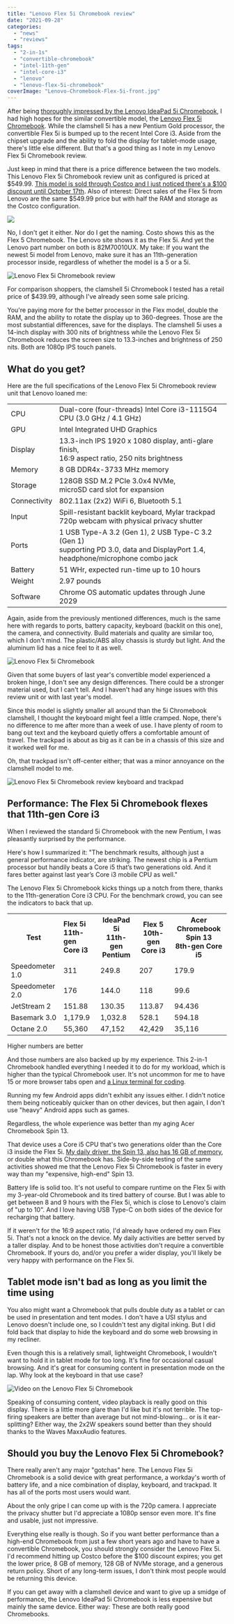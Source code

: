 ```yaml
---
title: "Lenovo Flex 5i Chromebook review"
date: "2021-09-28"
categories: 
  - "news"
  - "reviews"
tags: 
  - "2-in-1s"
  - "convertible-chromebook"
  - "intel-11th-gen"
  - "intel-core-i3"
  - "lenovo"
  - "lenovo-flex-5i-chromebook"
coverImage: "Lenovo-Chromebook-Flex-5i-front.jpg"
---
```


After being [thoroughly impressed by the Lenovo IdeaPad 5i Chromebook](https://www.aboutchromebooks.com/news/lenovo-ideapad-5i-chromebook-review-a-potent-pentium-powered-laptop/), I had high hopes for the similar convertible model, the [Lenovo Flex 5i Chromebook](https://www.lenovo.com/us/en/p/laptops/lenovo/lenovo-edu-chromebooks/ideapad-flex-5i-chromebook-gen-6/82m70010ux). While the clamshell 5i has a new Pentium Gold processor, the convertible Flex 5i is bumped up to the recent Intel Core i3. Aside from the chipset upgrade and the ability to fold the display for tablet-mode usage, there's little else different. But that's a good thing as I note in my Lenovo Flex 5i Chromebook review.

Just keep in mind that there is a price difference between the two models. This Lenovo Flex 5i Chromebook review unit as configured is priced at $549.99. [This model is sold through Costco and I just noticed there's a $100 discount until October 17th](https://www.costco.com/lenovo-flex-5-13.3%22-2-in-1-touchscreen-chromebook---11th-gen-intel-i3-1115g4---1080p.product.100744753.html). Also of interest: Direct sales of the Flex 5i from Lenovo are the same $549.99 price but with half the RAM and storage as the Costco configuration.

![](images/costco-flex-5i-deal-1024x522.jpg)

No, I don't get it either. Nor do I get the naming. Costo shows this as the Flex 5 Chromebook. The Lenovo site shows it as the Flex 5i. And yet the Lenovo part number on both is 82M70010UX. My take: If you want the newest 5i model from Lenovo, make sure it has an 11th-generation processor inside, regardless of whether the model is a 5 or a 5i.

![Lenovo Flex 5i Chromebook review ](images/IMG_0806.jpg)

For comparison shoppers, the clamshell 5i Chromebook I tested has a retail price of $439.99, although I've already seen some sale pricing.

You're paying more for the better processor in the Flex model, double the RAM, and the ability to rotate the display up to 360-degrees. Those are the most substantial differences, save for the displays. The clamshell 5i uses a 14-inch display with 300 nits of brightness while the Lenovo Flex 5i Chromebook reduces the screen size to 13.3-inches and brightness of 250 nits. Both are 1080p IPS touch panels.

## What do you get?

Here are the full specifications of the Lenovo Flex 5i Chromebook review unit that Lenovo loaned me:

<table><tbody><tr><td>CPU</td><td>Dual-core (four-threads) Intel Core i3-1115G4 CPU (3.0 GHz / 4.1 GHz)</td></tr><tr><td>GPU</td><td>Intel Integrated UHD Graphics</td></tr><tr><td>Display</td><td>13.3-inch IPS 1920 x 1080 display, anti-glare finish,<br>16:9 aspect ratio, 250 nits brightness</td></tr><tr><td>Memory</td><td>8 GB DDR4x-3733 MHz memory</td></tr><tr><td>Storage</td><td>128GB SSD M.2 PCIe 3.0x4 NVMe,<br>microSD card slot for expansion</td></tr><tr><td>Connectivity</td><td>802.11ax (2x2) WiFi 6, Bluetooth 5.1</td></tr><tr><td>Input</td><td>Spill-resistant backlit keyboard, Mylar trackpad<br>720p webcam with physical privacy shutter</td></tr><tr><td>Ports</td><td>1 USB Type-A 3.2 (Gen 1), 2 USB Type-C 3.2 (Gen 1)<br>supporting PD 3.0, data and DisplayPort 1.4,<br>headphone/microphone combo jack</td></tr><tr><td>Battery</td><td>51 WHr, expected run-time up to 10 hours</td></tr><tr><td>Weight</td><td>2.97 pounds</td></tr><tr><td>Software</td><td>Chrome OS automatic updates through June 2029</td></tr></tbody></table>

Again, aside from the previously mentioned differences, much is the same here with regards to ports, battery capacity, keyboard (backlit on this one), the camera, and connectivity. Build materials and quality are similar too, which I don't mind. The plastic/ABS alloy chassis is sturdy but light. And the aluminum lid has a nice feel to it as well.

![Lenovo Flex 5i Chromebook](images/IMG_0803.jpg)

Given that some buyers of last year's convertible model experienced a broken hinge, I don't see any design differences. There could be a stronger material used, but I can't tell. And I haven't had any hinge issues with this review unit or with last year's model.

Since this model is slightly smaller all around than the 5i Chromebook clamshell, I thought the keyboard might feel a little cramped. Nope, there's no difference to me after more than a week of use. I have plenty of room to bang out text and the keyboard quietly offers a comfortable amount of travel. The trackpad is about as big as it can be in a chassis of this size and it worked well for me.

Oh, that trackpad isn't off-center either; that was a minor annoyance on the clamshell model to me.

![Lenovo Flex 5i Chromebook review keyboard and trackpad](images/IMG_0805.jpg)

## Performance: The Flex 5i Chromebook flexes that 11th-gen Core i3

When I reviewed the standard 5i Chromebook with the new Pentium, I was pleasantly surprised by the performance.

Here's how I summarized it: "The benchmark results, although just a general performance indicator, are striking. The newest chip is a Pentium processor but handily beats a Core i5 that’s two generations old. And it fares better against last year’s Core i3 mobile CPU as well."

The Lenovo Flex 5i Chromebook kicks things up a notch from there, thanks to the 11th-generation Core i3 CPU. For the benchmark crowd, you can see the indicators to back that up.

<table class="has-fixed-layout"><tbody><tr><th class="has-text-align-center" data-align="center">Test</th><td class="has-text-align-center" data-align="center"><strong>Flex 5i<br>11th-gen Core i3</strong></td><th class="has-text-align-center" data-align="center">IdeaPad 5i<br>11th-gen Pentium</th><th class="has-text-align-center" data-align="center">Flex 5<br>10th-gen Core i3</th><th class="has-text-align-center" data-align="center">Acer Chromebook Spin 13<br>8th-gen Core i5</th></tr><tr><td class="has-text-align-center" data-align="center">Speedometer 1.0</td><td class="has-text-align-center" data-align="center">311</td><td class="has-text-align-center" data-align="center">249.8</td><td class="has-text-align-center" data-align="center">207</td><td class="has-text-align-center" data-align="center">179.9</td></tr><tr><td class="has-text-align-center" data-align="center">Speedometer 2.0</td><td class="has-text-align-center" data-align="center">176</td><td class="has-text-align-center" data-align="center">144.0</td><td class="has-text-align-center" data-align="center">118</td><td class="has-text-align-center" data-align="center">99.6</td></tr><tr><td class="has-text-align-center" data-align="center">JetStream 2</td><td class="has-text-align-center" data-align="center">151.88</td><td class="has-text-align-center" data-align="center">130.35</td><td class="has-text-align-center" data-align="center">113.87</td><td class="has-text-align-center" data-align="center">94.436</td></tr><tr><td class="has-text-align-center" data-align="center">Basemark 3.0</td><td class="has-text-align-center" data-align="center">1,179.9</td><td class="has-text-align-center" data-align="center">1,032.8</td><td class="has-text-align-center" data-align="center">528.1</td><td class="has-text-align-center" data-align="center">594.18</td></tr><tr><td class="has-text-align-center" data-align="center">Octane 2.0</td><td class="has-text-align-center" data-align="center">55,360</td><td class="has-text-align-center" data-align="center">47,152</td><td class="has-text-align-center" data-align="center">42,429</td><td class="has-text-align-center" data-align="center">35,116</td></tr></tbody></table>

Higher numbers are better

And those numbers are also backed up by my experience. This 2-in-1 Chromebook handled everything I needed it to do for my workload, which is higher than the typical Chromebook user. It's not uncommon for me to have 15 or more browser tabs open and [a Linux terminal for coding](https://www.aboutchromebooks.com/news/linux-on-chromebooks-just-might-get-me-through-a-masters-in-computer-science/).

Running my few Android apps didn't exhibit any issues either. I didn't notice them being noticeably quicker than on other devices, but then again, I don't use "heavy" Android apps such as games.

Regardless, the whole experience was better than my aging Acer Chromebook Spin 13.

That device uses a Core i5 CPU that's two generations older than the Core i3 inside the Flex 5i. [My daily driver, the Spin 13, also has 16 GB of memory](https://www.aboutchromebooks.com/news/acer-chromebook-spin-13-with-16-gb-ram-should-you-buy-one/), or double what this Chromebook has. Side-by-side testing of the same activities showed me that the Lenovo Flex 5i Chromebook is faster in every way than my "expensive, high-end" Spin 13.

Battery life is solid too. It's not useful to compare runtime on the Flex 5i with my 3-year-old Chromebook and its tired battery of course. But I was able to get between 8 and 9 hours with the Flex 5i, which is close to Lenovo's claim of "up to 10". And I love having USB Type-C on both sides of the device for recharging that battery.

If it weren't for the 16:9 aspect ratio, I'd already have ordered my own Flex 5i. That's not a knock on the device. My daily activities are better served by a taller display. And to be honest those activities don't require a convertible Chromebook. If yours do, and/or you prefer a wider display, you'll likely be very happy with performance on the Flex 5i.

## Tablet mode isn't bad as long as you limit the time using

You also might want a Chromebook that pulls double duty as a tablet or can be used in presentation and tent modes. I don't have a USI stylus and Lenovo doesn't include one, so I couldn't test any digital inking. But I did fold back that display to hide the keyboard and do some web browsing in my recliner.

Even though this is a relatively small, lightweight Chromebook, I wouldn't want to hold it in tablet mode for too long. It's fine for occasional casual browsing. And it's great for consuming content in presentation mode on the lap. Why look at the keyboard in that use case?

![Video on the Lenovo Flex 5i Chromebook](images/flex-5i-video-1024x768.jpeg)

Speaking of consuming content, video playback is really good on this display. There is a little more glare than I'd like but it's not terrible. The top-firing speakers are better than average but not mind-blowing... or is it ear-splitting? Either way, the 2x2W speakers sound better than they should thanks to the Waves MaxxAudio features.

## Should you buy the Lenovo Flex 5i Chromebook?

There really aren't any major "gotchas" here. The Lenovo Flex 5i Chromebook is a solid device with great performance, a workday's worth of battery life, and a nice combination of display, keyboard, and trackpad. It has all of the ports most users would want.

About the only gripe I can come up with is the 720p camera. I appreciate the privacy shutter but I'd appreciate a 1080p sensor even more. It's fine and usable, just not impressive.

Everything else really is though. So if you want better performance than a high-end Chromebook from just a few short years ago and have to have a convertible Chromebook, you should strongly consider the Lenovo Flex 5i. I'd recommend hitting up Costco before the $100 discount expires; you get the lower price, 8 GB of memory, 128 GB of NVMe storage, and a generous return policy. Short of any long-term issues, I don't think most people would be returning this device.

If you can get away with a clamshell device and want to give up a smidge of performance, the Lenovo IdeaPad 5i Chromebook is less expensive but mainly the same device. Either way: These are both really good Chromebooks.
